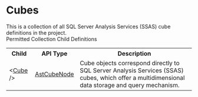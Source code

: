 # Cubes

<div class="LanguageSummary"><div class ="SummaryItem">This is a collection of all SQL Server Analysis Services (SSAS) cube definitions in the project.</div></div><div class="SchemaBindingGroup"><div class="SchemaBindingGroupHeader">Permitted Collection Child Definitions</div><table id="SchemaBindingList" class="SchemaBindingList"><tbody><tr><th class="SchemaBindingNameColumnHeader">Child</th><th class="SchemaBindingTypeColumnHeader">API Type</th><th class="SchemaBindingSummaryColumnHeader">Description</th></tr><tr class="cd0"><td class="SchemaBindingName"><span class="punc">&lt;</span><a href=Varigence.Languages.Biml.Cube.AstCubeNode.html">Cube</a><span class="punc"> /&gt;</span></td><td class="SchemaBindingType"><a href="../api-reference/Varigence.Languages.Biml.Cube.AstCubeNode.html">AstCubeNode</a></td><td class="SchemaBindingSummary">Cube objects correspond directly to SQL Server Analysis Services (SSAS) cubes, which offer a multidimensional data storage and query mechanism.</td></tr></tbody></table></div>